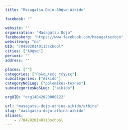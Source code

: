 ```yaml
---
title: "Masagatsu Dojo-Αθήνα-Aikido"

facebook: ""

website: ""
organisation: "Masagatsu Dojo"
facebookorg: "https://www.facebook.com/Masagatsudojo"
websiteorg: "no"
UID: "7042020140113school"
cities: ["Αθήνα"]
perioxi: ""
address: ""

places: [""]
categories: ["Πολεμικές τέχνες"]
subcategories: ["Aikido"]
categoryNoSLug: ["polemikes-texnes"]
subcategoriesNoSLug: ["aikido"]

orgUID: "org14042020000122"

url: "masagatsu-dojo-athina-aikido/athina"
slug: "masagatsu-dojo-athina-aikido"
aliases:
    - /7042020140113school
---
```





